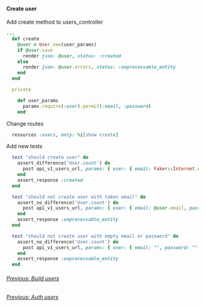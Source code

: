 #### Create user

Add create method to users_controller

```rb
...
  def create
    @user = User.new(user_params)
    if @user.save
      render json: @user, status: :created
    else
      render json: @user.errors, status: :unprocessable_entity
    end
  end

  private

    def user_params
      params.require(:user).permit(:email, :password)
    end
```
Change routes

```rb
  resources :users, only: %i[show create]
```

Add new tests

```rb
  test "should create user" do
    assert_difference('User.count') do
      post api_v1_users_url, params: { user: { email: Faker::Internet.email, password: Faker::Alphanumeric.alphanumeric(number: 10) } }, as: :json
    end
    assert_response :created
  end

  test "should not create user with taken email" do
    assert_no_difference('User.count') do
      post api_v1_users_url, params: { user: { email: @user.email, password: Faker::Alphanumeric.alphanumeric(number: 10) } }, as: :json
    end
    assert_response :unprocessable_entity
  end

  test "should not create user with empty email or password" do
    assert_no_difference('User.count') do
      post api_v1_users_url, params: { user: { email: "", password: "" } }, as: :json
    end
    assert_response :unprocessable_entity
  end
```


###### [Previous: Build users](./3.user_model.md)
###### [Previous: Auth users](./5.authenticating.md)
